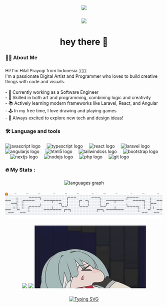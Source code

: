 <div align="center">
  <img height="150" src="https://media.giphy.com/media/M9gbBd9nbDrOTu1Mqx/giphy.gif"  />
</div>

###

<div align="center">
  <img src="https://visitor-badge.laobi.icu/badge?page_id=Hilal5.Hilal5&"  />
</div>

###

<h1 align="center">hey there 👋</h1>

###

<h3 align="left">👩‍💻  About Me</h3>

###

<p align="left">Hi! I'm Hilal Prayogi from Indonesia 🇮🇩<br>I'm a passionate Digital Artist and Programmer who loves to build creative things with code and visuals.<br><br>- 🔭 Currently working as a Software Engineer<br>- 🎨 Skilled in both art and programming, combining logic and creativity<br>- 📚 Actively learning modern frameworks like Laravel, React, and Angular<br>- 🕹️ In my free time, I love drawing and playing games<br>- 🚀 Always excited to explore new tech and design ideas!</p>

###

<h3 align="left">🛠 Language and tools</h3>

###

<div align="left">
  <img src="https://cdn.jsdelivr.net/gh/devicons/devicon/icons/javascript/javascript-original.svg" height="40" alt="javascript logo"  />
  <img width="12" />
  <img src="https://cdn.jsdelivr.net/gh/devicons/devicon/icons/typescript/typescript-original.svg" height="40" alt="typescript logo"  />
  <img width="12" />
  <img src="https://cdn.jsdelivr.net/gh/devicons/devicon/icons/react/react-original.svg" height="40" alt="react logo"  />
  <img width="12" />
  <img src="https://cdn.jsdelivr.net/gh/devicons/devicon/icons/laravel/laravel-original.svg" height="40" alt="laravel logo"  />
  <img width="12" />
  <img src="https://cdn.jsdelivr.net/gh/devicons/devicon/icons/angularjs/angularjs-original.svg" height="40" alt="angularjs logo"  />
  <img width="12" />
  <img src="https://cdn.jsdelivr.net/gh/devicons/devicon/icons/html5/html5-original.svg" height="40" alt="html5 logo"  />
  <img width="12" />
  <img src="https://cdn.jsdelivr.net/gh/devicons/devicon/icons/tailwindcss/tailwindcss-original-wordmark.svg" height="40" alt="tailwindcss logo"  />
  <img width="12" />
  <img src="https://cdn.jsdelivr.net/gh/devicons/devicon/icons/bootstrap/bootstrap-original.svg" height="40" alt="bootstrap logo"  />
  <img width="12" />
  <img src="https://cdn.jsdelivr.net/gh/devicons/devicon/icons/nextjs/nextjs-original.svg" height="40" alt="nextjs logo"  />
  <img width="12" />
  <img src="https://cdn.jsdelivr.net/gh/devicons/devicon/icons/nodejs/nodejs-original.svg" height="40" alt="nodejs logo"  />
  <img width="12" />
  <img src="https://cdn.jsdelivr.net/gh/devicons/devicon/icons/php/php-original.svg" height="40" alt="php logo"  />
  <img width="12" />
  <img src="https://cdn.jsdelivr.net/gh/devicons/devicon/icons/git/git-original.svg" height="40" alt="git logo"  />
</div>

###

<h3 align="left">🔥   My Stats :</h3>

###

<div align="center">
  <img src="https://github-readme-stats.vercel.app/api/top-langs?username=Hilal5&locale=en&hide_title=false&layout=compact&card_width=320&langs_count=5&theme=dracula&hide_border=false&order=2" height="150" alt="languages graph"  />
</div>

###

<picture>
  <source media="(prefers-color-scheme: dark)" srcset="https://raw.githubusercontent.com/Hilal5/Hilal5/output/pacman-contribution-graph-dark.svg">
  <source media="(prefers-color-scheme: light)" srcset="https://raw.githubusercontent.com/Hilal5/Hilal5/output/pacman-contribution-graph.svg">
  <img alt="pacman contribution graph" src="https://raw.githubusercontent.com/Hilal5/Hilal5/output/pacman-contribution-graph.svg">
</picture>

###

<div align="center">
  <img height="200" src="img/a1xifd.gif"  />
  <img height="200" src="img/1000035323.gif.gif"  />
  <img height="200" src="img/marshmellow2.gif"  />
</div>

###

<p align="center">
  <a href="https://git.io/typing-svg">
    <img src="https://readme-typing-svg.herokuapp.com?size=24&color=00FF99&center=true&vCenter=true&width=500&lines=Thanks+for+visiting+my+GitHub!;Have+a+nice+day+🚀" alt="Typing SVG" />
  </a>
</p>

###
